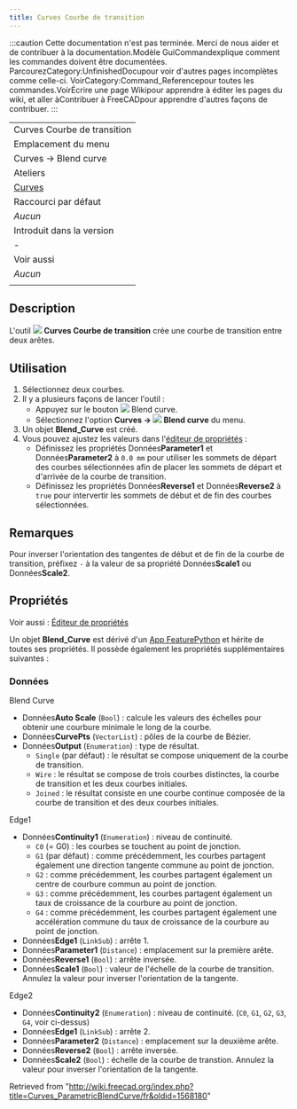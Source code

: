 ```yaml
---
title: Curves Courbe de transition
---
```

:::caution
Cette documentation n'est pas terminée. Merci de nous aider et de contribuer à la documentation.Modèle GuiCommandexplique comment les commandes doivent être documentées. ParcourezCategory:UnfinishedDocupour voir d'autres pages incomplètes comme celle-ci. VoirCategory:Command\_Referencepour toutes les commandes.VoirÉcrire une page Wikipour apprendre à éditer les pages du wiki, et aller àContribuer à FreeCADpour apprendre d'autres façons de contribuer.
:::

|  |
| --- |
| Curves Courbe de transition |
| Emplacement du menu |
| Curves → Blend curve |
| Ateliers |
| [Curves](/Curves_Workbench/fr "Curves Workbench/fr") |
| Raccourci par défaut |
| *Aucun* |
| Introduit dans la version |
| - |
| Voir aussi |
| *Aucun* |
|  |

## Description

L'outil ![](/images/Curves_ParametricBlendCurve.svg) **Curves Courbe de transition** crée une courbe de transition entre deux arêtes.

## Utilisation

1. Sélectionnez deux courbes.
2. Il y a plusieurs façons de lancer l'outil :
   * Appuyez sur le bouton ![](/images/Curves_ParametricBlendCurve.svg) Blend curve.
   * Sélectionnez l'option **Curves → ![](/images/Curves_ParametricBlendCurve.svg) Blend curve** du menu.
3. Un objet **Blend\_Curve** est créé.
4. Vous pouvez ajustez les valeurs dans l'[éditeur de propriétés](/Property_editor/fr "Property editor/fr") :
   * Définissez les propriétés Données**Parameter1** et Données**Parameter2** à `0.0 mm` pour utiliser les sommets de départ des courbes sélectionnées afin de placer les sommets de départ et d'arrivée de la courbe de transition.
   * Définissez les propriétés Données**Reverse1** et Données**Reverse2** à `true` pour intervertir les sommets de début et de fin des courbes sélectionnées.

## Remarques

Pour inverser l'orientation des tangentes de début et de fin de la courbe de transition, préfixez `-` à la valeur de sa propriété Données**Scale1** ou Données**Scale2**.

## Propriétés

Voir aussi : [Éditeur de propriétés](/Property_editor/fr "Property editor/fr")

Un objet **Blend\_Curve** est dérivé d'un [App FeaturePython](/App_FeaturePython/fr "App FeaturePython/fr") et hérite de toutes ses propriétés. Il possède également les propriétés supplémentaires suivantes :

### Données

Blend Curve

* Données**Auto Scale** (`Bool`) : calcule les valeurs des échelles pour obtenir une courbure minimale le long de la courbe.
* Données**CurvePts** (`VectorList`) : pôles de la courbe de Bézier.
* Données**Output** (`Enumeration`) : type de résultat.
  + `Single` (par défaut) : le résultat se compose uniquement de la courbe de transition.
  + `Wire` : le résultat se compose de trois courbes distinctes, la courbe de transition et les deux courbes initiales.
  + `Joined` : le résultat consiste en une courbe continue composée de la courbe de transition et des deux courbes initiales.

Edge1

* Données**Continuity1** (`Enumeration`) : niveau de continuité.
  + `C0` (= G0) : les courbes se touchent au point de jonction.
  + `G1` (par défaut) : comme précédemment, les courbes partagent également une direction tangente commune au point de jonction.
  + `G2` : comme précédemment, les courbes partagent également un centre de courbure commun au point de jonction.
  + `G3` : comme précédemment, les courbes partagent également un taux de croissance de la courbure au point de jonction.
  + `G4` : comme précédemment, les courbes partagent également une accélération commune du taux de croissance de la courbure au point de jonction.
* Données**Edge1** (`LinkSub`) : arrête 1.
* Données**Parameter1** (`Distance`) : emplacement sur la première arête.
* Données**Reverse1** (`Bool`) : arrête inversée.
* Données**Scale1** (`Bool`) : valeur de l'échelle de la courbe de transition. Annulez la valeur pour inverser l'orientation de la tangente.

Edge2

* Données**Continuity2** (`Enumeration`) : niveau de continuité. (`C0`, `G1`, `G2`, `G3`, `G4`, voir ci-dessus)
* Données**Edge1** (`LinkSub`) : arrête 2.
* Données**Parameter2** (`Distance`) : emplacement sur la deuxième arête.
* Données**Reverse2** (`Bool`) : arrête inversée.
* Données**Scale2** (`Bool`) : échelle de la courbe de transtion. Annulez la valeur pour inverser l'orientation de la tangente.

Retrieved from "<http://wiki.freecad.org/index.php?title=Curves_ParametricBlendCurve/fr&oldid=1568180>"